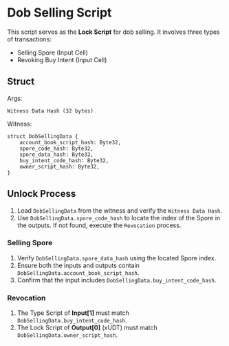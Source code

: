 # Dob Selling Script

This script serves as the **Lock Script** for dob selling. It involves three types of transactions:
* Selling Spore (Input Cell)
* Revoking Buy Intent (Input Cell)

## Struct
Args:
``` text
Witness Data Hash (32 bytes)
```

Witness:
``` text
struct DobSellingData {
    account_book_script_hash: Byte32,
    spore_code_hash: Byte32,
    spore_data_hash: Byte32,
    buy_intent_code_hash: Byte32,
    owner_script_hash: Byte32,
}
```

## Unlock Process
1. Load `DobSellingData` from the witness and verify the `Witness Data Hash`.
2. Use `DobSellingData.spore_code_hash` to locate the index of the Spore in the outputs. If not found, execute the `Revocation` process.

### Selling Spore
1. Verify `DobSellingData.spore_data_hash` using the located Spore index.
2. Ensure both the inputs and outputs contain `DobSellingData.account_book_script_hash`.
3. Confirm that the input includes `DobSellingData.buy_intent_code_hash`.

### Revocation
1. The Type Script of **Input[1]** must match `DobSellingData.buy_intent_code_hash`.
2. The Lock Script of **Output[0]** (xUDT) must match `DobSellingData.owner_script_hash`.
